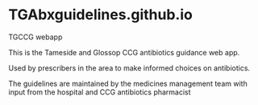 # TGAbxguidelines.github.io
TGCCG webapp


This is the Tameside and Glossop CCG antibiotics guidance web app.

Used by prescribers in the area to make informed choices on antibiotics.

The guidelines are maintained by the medicines management team with input from the hospital and CCG antibiotics pharmacist
